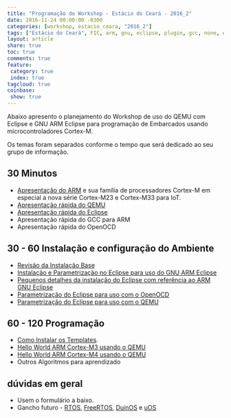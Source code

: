 ```yaml
---
title: "Programação do Workshop - Estácio do Ceará - 2016_2"
date: 2016-11-24 00:00:00 -0300
categories: [workshop, estacio_ceara, "2016_2"]
tags: ["Estácio do Ceará", FIC, arm, gnu, eclipse, plugin, gcc, none, eabi, Workshop, pranejamento]
layout: article
share: true
toc: true
comments: true
feature:
 category: true
 index: true
tagcloud: true
coinbase:
 show: true
---
```


Abaixo apresento o planejamento do Workshop de uso do QEMU com Eclipse e GNU ARM Eclipse para programação de Embarcados usando microcontroladores Cortex-M.

<!--more-->

Os temas foram separados conforme o tempo que será dedicado ao seu grupo de informação.

## 30 Minutos

 * [Apresentação do ARM](/workshop/estacio_ceara/2016_2/Apresentacao_do_ARM) e sua família de processadores Cortex-M em especial a nova série Cortex-M23 e Cortex-M33 para IoT.
 * [Apresentação rápida do QEMU](/workshop/estacio_ceara/2016_2/Apresentacao_rapida_do_QEMU)
 * [Apresentação rápida do Eclipse](/workshop/estacio_ceara/2016_2/Apresentacao_rapida_do_Eclipse)
 * Apresentação rápida do GCC para ARM
 * Apresentação rápida do OpenOCD
 
## 30 - 60 Instalação e configuração do Ambiente

 * [Revisão da Instalação Base](/workshop/estacio_ceara/2016_2/Instalando_ambiente_para_workshop_estacioce_qemu_eclipse_arm/)
 * [Instalação e Parametrização no Eclipse para uso do GNU ARM Eclipse](workshop/estacio_ceara/2016_2/instalacao_parametrizacao_no_eclipse_pra_uso_do_gnu_arm_eclipse/)
 * [Pequenos detalhes da instalação do Eclipse com referência ao ARM GNU Eclipse](/workshop/estacio_ceara/2016_2/pequenos_detalhes_da-instalacao_do_Eclipse_com_referência_ao_ARM_GNU_Eclipse)
 * [Parametrização do Eclipse para uso com o OpenOCD](/workshop/estacio_ceara/2016_2/parametrizacao_do_eclipse_para_uso_com_o_openocd)
 * [Parametrização do Eclipse para uso com o QEMU](/workshop/estacio_ceara/2016_2/parametrizacao_do_eclipse_para_uso_do_QEMU)
 
## 60 - 120 Programação

 * [Como Instalar os Templates](/workshop/estacio_ceara/2016_2/Como_Instalar_os_Templates_para_Nosso_Workshop/).
 * [Hello World ARM Cortex-M3 usando o QEMU](/workshop/estacio_ceara/2016_2/hello_world_ARM_Cortex-M3-QEMU)
 * [Hello World ARM Cortex-M4 usando o QEMU](/workshop/estacio_ceara/2016_2/hello_world_ARM_Cortex-M4-QEMU)
 * Outros Algoritmos para aprendizado
 
## dúvidas em geral

 * Usem o formulário a baixo.
 * Gancho futuro - [RTOS](/RTOS), [FreeRTOS](/FreeRTOS), [DuinOS](/DuinOS) e [uOS](/uos/)
 
